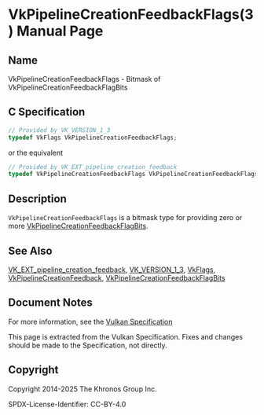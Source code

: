 # VkPipelineCreationFeedbackFlags(3) Manual Page

## Name

VkPipelineCreationFeedbackFlags - Bitmask of VkPipelineCreationFeedbackFlagBits



## [](#_c_specification)C Specification

```c++
// Provided by VK_VERSION_1_3
typedef VkFlags VkPipelineCreationFeedbackFlags;
```

or the equivalent

```c++
// Provided by VK_EXT_pipeline_creation_feedback
typedef VkPipelineCreationFeedbackFlags VkPipelineCreationFeedbackFlagsEXT;
```

## [](#_description)Description

`VkPipelineCreationFeedbackFlags` is a bitmask type for providing zero or more [VkPipelineCreationFeedbackFlagBits](https://registry.khronos.org/vulkan/specs/latest/man/html/VkPipelineCreationFeedbackFlagBits.html).

## [](#_see_also)See Also

[VK\_EXT\_pipeline\_creation\_feedback](https://registry.khronos.org/vulkan/specs/latest/man/html/VK_EXT_pipeline_creation_feedback.html), [VK\_VERSION\_1\_3](https://registry.khronos.org/vulkan/specs/latest/man/html/VK_VERSION_1_3.html), [VkFlags](https://registry.khronos.org/vulkan/specs/latest/man/html/VkFlags.html), [VkPipelineCreationFeedback](https://registry.khronos.org/vulkan/specs/latest/man/html/VkPipelineCreationFeedback.html), [VkPipelineCreationFeedbackFlagBits](https://registry.khronos.org/vulkan/specs/latest/man/html/VkPipelineCreationFeedbackFlagBits.html)

## [](#_document_notes)Document Notes

For more information, see the [Vulkan Specification](https://registry.khronos.org/vulkan/specs/latest/html/vkspec.html#VkPipelineCreationFeedbackFlags)

This page is extracted from the Vulkan Specification. Fixes and changes should be made to the Specification, not directly.

## [](#_copyright)Copyright

Copyright 2014-2025 The Khronos Group Inc.

SPDX-License-Identifier: CC-BY-4.0